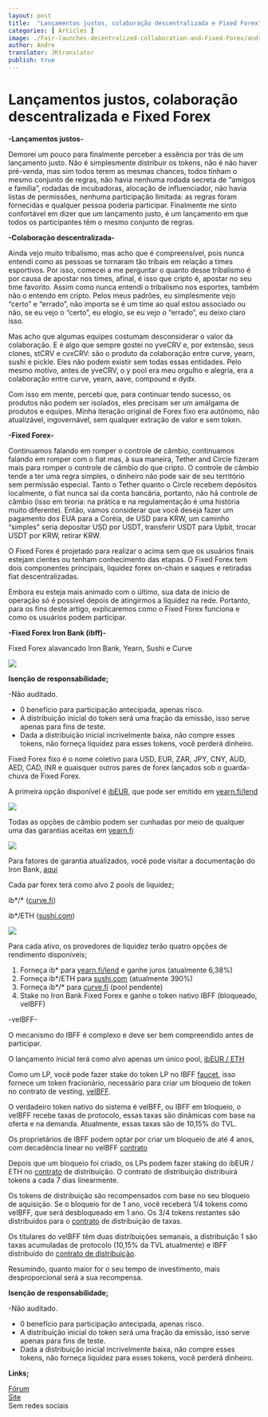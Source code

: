 ```yaml
---
layout: post
title:  "Lançamentos justos, colaboração descentralizada e Fixed Forex"
categories: [ Articles ]
image: ./Fair-launches-decentralized-collaboration-and-Fixed-Forex/andre-hero.png
author: Andre
translator: JKtranslator
publish: true
---
```


# Lançamentos justos, colaboração descentralizada e Fixed Forex

**\-Lançamentos justos-**

Demorei um pouco para finalmente perceber a essência por trás de um lançamento justo. Não é simplesmente distribuir os tokens, não é não haver pré-venda, mas sim todos terem as mesmas chances, todos tinham o mesmo conjunto de regras, não havia nenhuma rodada secreta de “amigos e família”, rodadas de incubadoras, alocação de influenciador, não havia listas de permissões, nenhuma participação limitada: as regras foram fornecidas e qualquer pessoa poderia participar. Finalmente me sinto confortável em dizer que um lançamento justo, é um lançamento em que todos os participantes têm o mesmo conjunto de regras.

**\-Colaboração descentralizada-**

Ainda vejo muito tribalismo, mas acho que é compreensível, pois nunca entendi como as pessoas se tornaram tão tribais em relação a times esportivos. Por isso, comecei a me perguntar o quanto desse tribalismo é por causa de apostar nos times, afinal, é isso que cripto é, apostar no seu time favorito. Assim como nunca entendi o tribalismo nos esportes, também não o entendo em cripto. Pelos meus padrões, eu simplesmente vejo “certo” e “errado”, não importa se é um time ao qual estou associado ou não, se eu vejo o “certo”, eu elogio, se eu vejo o “errado”, eu deixo claro isso.

Mas acho que algumas equipes costumam desconsiderar o valor da colaboração. E é algo que sempre gostei no yveCRV e, por extensão, seus clones, stCRV e cvxCRV: são o produto da colaboração entre curve, yearn, sushi e pickle. Eles não podem existir sem todas essas entidades. Pelo mesmo motivo, antes de yveCRV, o y pool era meu orgulho e alegria, era a colaboração entre curve, yearn, aave, compound e dydx.

Com isso em mente, percebi que, para continuar tendo sucesso, os produtos não podem ser isolados, eles precisam ser um amálgama de produtos e equipes. Minha iteração original de Forex fixo era autônomo, não atualizável, ingovernável, sem qualquer extração de valor e sem token.

**\-Fixed Forex-**

Continuamos falando em romper o controle de câmbio, continuamos falando em romper com o fiat mas, à sua maneira, Tether and Circle fizeram mais para romper o controle de câmbio do que cripto. O controle de câmbio tende a ter uma regra simples, o dinheiro não pode sair de seu território sem permissão especial. Tanto o Tether quanto o Circle recebem depósitos localmente, o fiat nunca sai da conta bancária, portanto, não há controle de câmbio (isso em teoria: na prática e na regulamentação é uma história muito diferente). Então, vamos considerar que você deseja fazer um pagamento dos EUA para a Coréia, de USD para KRW, um caminho “simples” seria depositar USD por USDT, transferir USDT para Upbit, trocar USDT por KRW, retirar KRW.

O Fixed Forex é projetado para realizar o acima sem que os usuários finais estejam cientes ou tenham conhecimento das etapas. O Fixed Forex tem dois componentes principais, liquidez forex on-chain e saques e retiradas fiat descentralizadas.

Embora eu esteja mais animado com o último, sua data de início de operação só é possível depois de atingirmos a liquidez na rede. Portanto, para os fins deste artigo, explicaremos como o Fixed Forex funciona e como os usuários podem participar.

**\-Fixed Forex Iron Bank (ibff)-**

Fixed Forex alavancado Iron Bank, Yearn, Sushi e Curve

![](image1.jpg?w=500&h=500)

**Isenção de responsabilidade;**

-Não auditado.
- 0 benefício para participação antecipada, apenas risco.
- A distribuição inicial do token será uma fração da emissão, isso serve apenas para fins de teste.
- Dada a distribuição inicial incrivelmente baixa, não compre esses tokens, não forneça liquidez para esses tokens, você perderá dinheiro.

Fixed Forex fixo é o nome coletivo para USD, EUR, ZAR, JPY, CNY, AUD, AED, CAD, INR e quaisquer outros pares de forex lançados sob o guarda-chuva de Fixed Forex.

A primeira opção disponível é [ibEUR](https://www.coingecko.com/en/coins/iron-bank-euro), que pode ser emitido em [yearn.fi/lend](https://yearn.fi/lend)

![](image2.png?w=700&h=194)

Todas as opções de câmbio podem ser cunhadas por meio de qualquer uma das garantias aceitas em [yearn.fi](https://yearn.fi/lend)

![](image3.png?w=645&h=874)

Para fatores de garantia atualizados, você pode visitar a documentação do Iron Bank, [aqui](https://docs.cream.finance/iron-bank/collateral-and-reserve-factor)

Cada par forex terá como alvo 2 pools de liquidez;

ib\*/\* ([curve.fi](https://curve.fi/)) 

ib\*/ETH ([sushi.com](https://sushi.com/))

![](image4.png?w=700&h=243)

Para cada ativo, os provedores de liquidez terão quatro opções de rendimento disponíveis;

1. Forneça ib\* para [yearn.fi/lend](https://yearn.fi/lend) e ganhe juros (atualmente 6,38%)
2. Forneça ib\*/ETH para [sushi.com](https://sushi.com/) (atualmente 390%)
3. Forneça ib\*/\* para [curve.fi](https://curve.fi/) (pool pendente)
4. Stake no Iron Bank Fixed Forex e ganhe o token nativo IBFF (bloqueado, veIBFF)

\-veIBFF-

O mecanismo do IBFF é complexo e deve ser bem compreendido antes de participar.

O lançamento inicial terá como alvo apenas um único pool, [ibEUR / ETH](https://analytics.sushi.com/tokens/0x96e61422b6a9ba0e068b6c5add4ffabc6a4aae27)

Como um LP, você pode fazer stake do token LP no IBFF [faucet](https://etherscan.io/address/0x7d254d9adc588126edaee52a1029278180a802e8), isso fornece um token fracionário, necessário para criar um bloqueio de token no contrato de vesting, [veIBFF](https://etherscan.io/address/0x4d0518c9136025903751209ddddf6c67067357b1).

O verdadeiro token nativo do sistema é veIBFF, ou IBFF em bloqueio, o veIBFF recebe taxas de protocolo, essas taxas são dinâmicas com base na oferta e na demanda. Atualmente, essas taxas são de 10,15% do TVL.

Os proprietários de IBFF podem optar por criar um bloqueio de até 4 anos, com decadência linear no veIBFF [contrato](https://etherscan.io/address/0x4d0518c9136025903751209ddddf6c67067357b1)

Depois que um bloqueio foi criado, os LPs podem fazer staking do ibEUR / ETH no [contrato](https://etherscan.io/address/0x1da8a6fe33bd35b99505d67843eec9fa124f2d4b) de distribuição. O contrato de distribuição distribuirá tokens a cada 7 dias linearmente.

Os tokens de distribuição são recompensados com base no seu bloqueio de aquisição. Se o bloqueio for de 1 ano, você receberá 1/4 tokens como veIBFF, que será desbloqueado em 1 ano. Os 3/4 tokens restantes são distribuídos para o [contrato](https://etherscan.io/address/0x83893c4a42f8654c2dd4ff7b4a7cd0e33ae8c859) de distribuição de taxas.

Os titulares do veIBFF têm duas distribuições semanais, a distribuição 1 são taxas acumuladas de protocolo (10,15% da TVL atualmente) e IBFF distribuído do [contrato de distribuição](https://etherscan.io/address/0x83893c4a42f8654c2dd4ff7b4a7cd0e33ae8c859).

Resumindo, quanto maior for o seu tempo de investimento, mais desproporcional será a sua recompensa.

**Isenção de responsabilidade;**

-Não auditado.
- 0 benefício para participação antecipada, apenas risco.
- A distribuição inicial do token será uma fração da emissão, isso serve apenas para fins de teste.
- Dada a distribuição inicial incrivelmente baixa, não compre esses tokens, não forneça liquidez para esses tokens, você perderá dinheiro.

**Links;**

[Fórum](https://gov.yearn.finance/c/projects/fixed-forex/26)</br> 
[Site](https://yearn.fi/lend)</br> 
Sem redes sociais</br>
